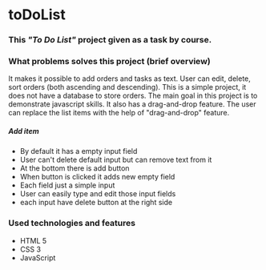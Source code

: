 # toDoList

### This _"To Do List"_ project given as a task by course.

### What problems solves this project (brief overview)

It makes it possible to add orders and tasks as text. User can edit, delete, sort orders (both ascending and descending). This is a simple project, it does not have a database to store orders.
The main goal in this project is to demonstrate javascript skills. It also has a drag-and-drop feature. The user can replace the list items with the help of "drag-and-drop" feature.

##### Add item

- By default it has a empty input field
- User can't delete default input but can remove text from it
- At the bottom there is add button
- When button is clicked it adds new empty field
- Each field just a simple input
- User can easily type and edit those input fields
- each input have delete button at the right side

### Used technologies and features
- HTML 5
- CSS 3
- JavaScript
